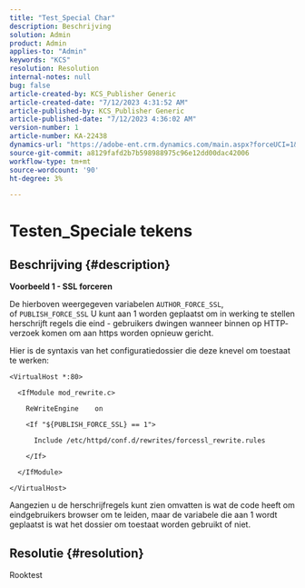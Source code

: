 ```yaml
---
title: "Test_Special Char"
description: Beschrijving
solution: Admin
product: Admin
applies-to: "Admin"
keywords: "KCS"
resolution: Resolution
internal-notes: null
bug: false
article-created-by: KCS_Publisher Generic
article-created-date: "7/12/2023 4:31:52 AM"
article-published-by: KCS_Publisher Generic
article-published-date: "7/12/2023 4:36:02 AM"
version-number: 1
article-number: KA-22438
dynamics-url: "https://adobe-ent.crm.dynamics.com/main.aspx?forceUCI=1&pagetype=entityrecord&etn=knowledgearticle&id=502ce803-6d20-ee11-9cbe-6045bd006b4b"
source-git-commit: a8129fafd2b7b598988975c96e12dd00dac42006
workflow-type: tm+mt
source-wordcount: '90'
ht-degree: 3%

---
```


# Testen_Speciale tekens

## Beschrijving {#description}


<b>Voorbeeld 1 - SSL forceren</b>

De hierboven weergegeven variabelen `AUTHOR_FORCE_SSL`, of `PUBLISH_FORCE_SSL` U kunt aan 1 worden geplaatst om in werking te stellen herschrijft regels die eind - gebruikers dwingen wanneer binnen op HTTP- verzoek komen om aan https worden opnieuw gericht.

Hier is de syntaxis van het configuratiedossier die deze knevel om toestaat te werken:


```
<VirtualHost *:80>

  <IfModule mod_rewrite.c>

    ReWriteEngine    on

    <If "${PUBLISH_FORCE_SSL} == 1">

      Include /etc/httpd/conf.d/rewrites/forcessl_rewrite.rules

    </If>

  </IfModule>

</VirtualHost>
```


Aangezien u de herschrijfregels kunt zien omvatten is wat de code heeft om eindgebruikers browser om te leiden, maar de variabele die aan 1 wordt geplaatst is wat het dossier om toestaat worden gebruikt of niet.


## Resolutie {#resolution}


Rooktest
